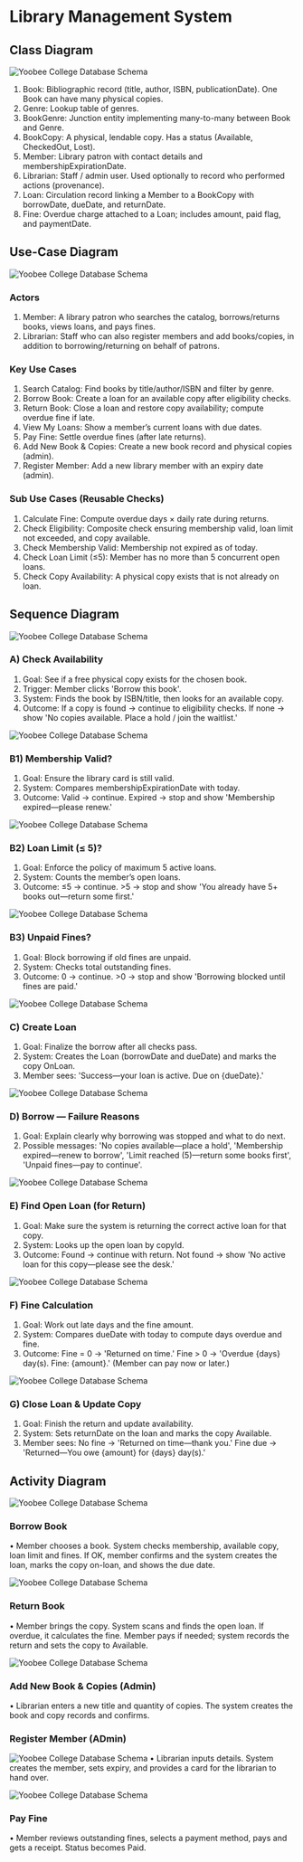 #  Library Management System

## Class Diagram

![Yoobee College Database Schema](class_diagram.png)

1. Book: Bibliographic record (title, author, ISBN, publicationDate). One Book can have many physical copies.
2. Genre: Lookup table of genres.
3. BookGenre: Junction entity implementing many-to-many between Book and Genre.
4. BookCopy: A physical, lendable copy. Has a status (Available, CheckedOut, Lost).
5. Member: Library patron with contact details and membershipExpirationDate.
6. Librarian: Staff / admin user. Used optionally to record who performed actions (provenance).
7. Loan: Circulation record linking a Member to a BookCopy with borrowDate, dueDate, and returnDate.
8. Fine: Overdue charge attached to a Loan; includes amount, paid flag, and paymentDate.


## Use-Case Diagram

![Yoobee College Database Schema](use_case_diagram.png)

### Actors
1. Member: A library patron who searches the catalog, borrows/returns books, views loans, and pays fines.
2. Librarian: Staff who can also register members and add books/copies, in addition to borrowing/returning on behalf of patrons.

### Key Use Cases
1. Search Catalog: Find books by title/author/ISBN and filter by genre.
2. Borrow Book: Create a loan for an available copy after eligibility checks.
3. Return Book: Close a loan and restore copy availability; compute overdue fine if late.
4. View My Loans: Show a member’s current loans with due dates.
5. Pay Fine: Settle overdue fines (after late returns).
6. Add New Book & Copies: Create a new book record and physical copies (admin).
7. Register Member: Add a new library member with an expiry date (admin).
### Sub Use Cases (Reusable Checks)
1. Calculate Fine: Compute overdue days × daily rate during returns.
2. Check Eligibility: Composite check ensuring membership valid, loan limit not exceeded, and copy available.
3. Check Membership Valid: Membership not expired as of today.
4. Check Loan Limit (≤5): Member has no more than 5 concurrent open loans.
5. Check Copy Availability: A physical copy exists that is not already on loan.


## Sequence Diagram

![Yoobee College Database Schema](SequenceDiagram/a_check_availability.png)
### A) Check Availability
1. Goal: See if a free physical copy exists for the chosen book.
2. Trigger: Member clicks 'Borrow this book'.
3. System: Finds the book by ISBN/title, then looks for an available copy.
4. Outcome: If a copy is found → continue to eligibility checks. If none → show 'No copies available. Place a hold / join the waitlist.'

![Yoobee College Database Schema](SequenceDiagram/b1_membership_valid.png)
### B1) Membership Valid?
1. Goal: Ensure the library card is still valid.
2. System: Compares membershipExpirationDate with today.
3. Outcome: Valid → continue. Expired → stop and show 'Membership expired—please renew.'

![Yoobee College Database Schema](SequenceDiagram/b2_loan_limit.png)
### B2) Loan Limit (≤ 5)?
1. Goal: Enforce the policy of maximum 5 active loans.
2. System: Counts the member’s open loans.
3. Outcome: ≤5 → continue. >5 → stop and show 'You already have 5+ books out—return some first.'

![Yoobee College Database Schema](SequenceDiagram/b3_unpaid_fines.png)
### B3) Unpaid Fines?
1. Goal: Block borrowing if old fines are unpaid.
2. System: Checks total outstanding fines.
3. Outcome: 0 → continue. >0 → stop and show 'Borrowing blocked until fines are paid.'

![Yoobee College Database Schema](SequenceDiagram/c_create_loan.png)
### C) Create Loan
1. Goal: Finalize the borrow after all checks pass.
2. System: Creates the Loan (borrowDate and dueDate) and marks the copy OnLoan.
3. Member sees: 'Success—your loan is active. Due on {dueDate}.'

![Yoobee College Database Schema](SequenceDiagram/d_borrows.png)
### D) Borrow — Failure Reasons
1. Goal: Explain clearly why borrowing was stopped and what to do next.
2. Possible messages: 'No copies available—place a hold', 'Membership expired—renew to borrow', 'Limit reached (5)—return some books first', 'Unpaid fines—pay to continue'.

![Yoobee College Database Schema](SequenceDiagram/e_find_open_loan.png)
### E) Find Open Loan (for Return)
1. Goal: Make sure the system is returning the correct active loan for that copy.
2. System: Looks up the open loan by copyId.
3. Outcome: Found → continue with return. Not found → show 'No active loan for this copy—please see the desk.'

![Yoobee College Database Schema](SequenceDiagram/f_fine_calculate.png)
### F) Fine Calculation
1. Goal: Work out late days and the fine amount.
2. System: Compares dueDate with today to compute days overdue and fine.
3. Outcome: Fine = 0 → 'Returned on time.' Fine > 0 → 'Overdue {days} day(s). Fine: {amount}.' (Member can pay now or later.)

![Yoobee College Database Schema](SequenceDiagram/g_update_return.png)
### G) Close Loan & Update Copy
1. Goal: Finish the return and update availability.
2. System: Sets returnDate on the loan and marks the copy Available.
3. Member sees: No fine → 'Returned on time—thank you.' Fine due → 'Returned—You owe {amount} for {days} day(s).'


## Activity Diagram

![Yoobee College Database Schema](ActivityDiagram/borrow_book.png)
### Borrow Book
• Member chooses a book. System checks membership, available copy, loan limit and fines. If OK, member confirms and the system creates the loan, marks the copy on-loan, and shows the due date.
	
![Yoobee College Database Schema](ActivityDiagram/return_book.png)
### Return Book
• Member brings the copy. System scans and finds the open loan. If overdue, it calculates the fine. Member pays if needed; system records the return and sets the copy to Available.

![Yoobee College Database Schema](ActivityDiagram/new_book.png)
### Add New Book & Copies (Admin)
• Librarian enters a new title and quantity of copies. The system creates the book and copy records and confirms.

### Register Member (ADmin)
![Yoobee College Database Schema](ActivityDiagram/new_member.png)
• Librarian inputs details. System creates the member, sets expiry, and provides a card for the librarian to hand over.


![Yoobee College Database Schema](ActivityDiagram/pay_fine.png)
### Pay Fine
• Member reviews outstanding fines, selects a payment method, pays and gets a receipt. Status becomes Paid.
